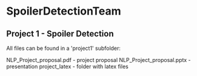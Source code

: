 # SpoilerDetectionTeam

## Project 1 - Spoiler Detection

All files can be found in a 'project1' subfolder:

NLP_Project_proposal.pdf - project proposal
NLP_Project_proposal.pptx - presentation
project_latex - folder with latex files